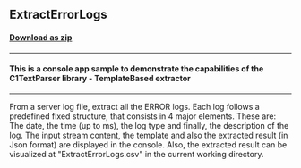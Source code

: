 ## ExtractErrorLogs
#### [Download as zip](https://downgit.github.io/#/home?url=https://github.com/GrapeCity/ComponentOne-Service-Components-Samples/tree/master/Parser/NetCore/TemplateBasedExtractor/ExtractErrorLogs)
____
#### This is a console app sample to demonstrate the capabilities of the C1TextParser library - TemplateBased extractor
____
From a server log file, extract all the ERROR logs.
Each log follows a predefined fixed structure, that consists in 4 major elements.
These are: The date, the time (up to ms), the log type and finally, the description of the log.
The input stream content, the template and also the extracted result (in Json format) are displayed in the console.
Also, the extracted result can be visualized at "ExtractErrorLogs.csv" in the current working directory.

